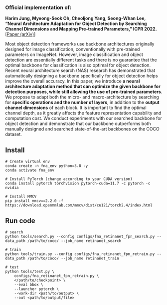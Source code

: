 ### Official implementation of:

**Harim Jung, Myeong-Seok Oh, Cheoljong Yang, Seong-Whan Lee, “Neural Architecture Adaptation for Object Detection by Searching Channel Dimensions and Mapping Pre-trained Parameters,” ICPR 2022.** [[Paper (arXiv)](https://arxiv.org/pdf/2206.08509)]

Most object detection frameworks use backbone architectures originally designed for image classification, conventionally with pre-trained parameters on ImageNet. However, image classification and object detection are essentially different tasks and there is no guarantee that the optimal backbone for classification is also optimal for object detection. Recent neural architecture search (NAS) research has demonstrated that automatically designing a backbone specifically for object detection helps improve the overall accuracy. In this paper, we introduce **a neural architecture adaptation method that can optimize the given backbone for detection purposes, while still allowing the use of pre-trained parameters**. We propose to adapt both the micro- and macro-architecture by searching for **specific operations and the number of layers**, in addition to the **output channel dimensions** of each block. It is important to find the optimal channel depth, as it greatly affects the feature representation capability and computation cost. We conduct experiments with our searched backbone for object detection and demonstrate that our backbone outperforms both manually designed and searched state-of-the-art backbones on the COCO dataset.

## Install
```
# Create virtual env
conda create -n fna_env python=3.8 -y
conda activate fna_env

# Install PyTorch (change according to your CUDA version)
conda install pytorch torchvision pytorch-cuda=11.7 -c pytorch -c nvidia

# Install MMCV
pip install mmcv==2.2.0 -f https://download.openmmlab.com/mmcv/dist/cu121/torch2.4/index.html
```

## Run code
```
# search
python tools/search.py --config configs/fna_retinanet_fpn_search.py --data_path /path/to/coco/ --job_name retinanet_search

# train
python tools/train.py --config configs/fna_retinanet_fpn_retrain.py --data_path /path/to/coco/ --job_name retinanet_train

# test
python tools/test.py \
    configs/fna_retinanet_fpn_retrain.py \
    </path/to/checkpoint> \
    --eval bbox \
    --launcher pytorch \
    --work-dir <path/to/output> \
    --out <path/to/output/file>
```
